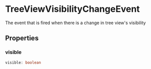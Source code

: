 # TreeViewVisibilityChangeEvent

The event that is fired when there is a change in tree view's visibility

## Properties

### visible

```typescript
visible: boolean
```

